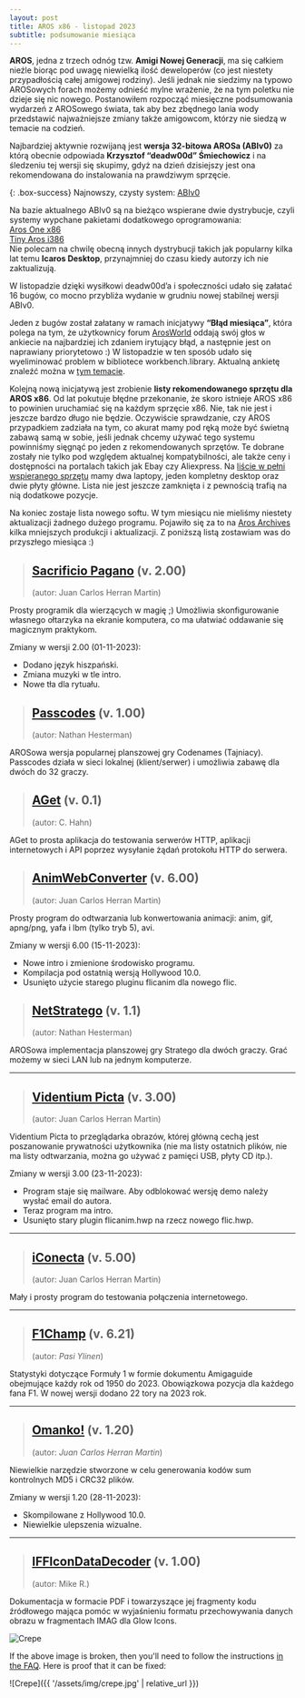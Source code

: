 ```yaml
---
layout: post
title: AROS x86 - listopad 2023
subtitle: podsumowanie miesiąca
---
```


**AROS**, jedna z trzech odnóg tzw. **Amigi Nowej Generacji**, ma się całkiem nieźle biorąc pod uwagę niewielką ilość deweloperów (co jest niestety przypadłością całej amigowej rodziny). Jeśli jednak nie siedzimy na typowo AROSowych forach możemy odnieść mylne wrażenie, że na tym poletku nie dzieje się nic nowego. Postanowiłem rozpocząć miesięczne podsumowania wydarzeń z AROSowego świata, tak aby bez zbędnego lania wody przedstawić najważniejsze zmiany także amigowcom, którzy nie siedzą w temacie na codzień.

Najbardziej aktywnie rozwijaną jest **wersja 32-bitowa AROSa (ABIv0)** za którą obecnie odpowiada **Krzysztof “deadw00d” Śmiechowicz** i na śledzeniu tej wersji się skupimy, gdyż na dzień dzisiejszy jest ona rekomendowana do instalowania na prawdziwym sprzęcie.  

{: .box-success}
Najnowszy, czysty system: [ABIv0](https://github.com/deadw00d/AROS/releases)

Na bazie aktualnego ABIv0 są na bieżąco wspierane dwie dystrybucje, czyli systemy wypchane pakietami dodatkowego oprogramowania:  
[Aros One x86](https://sites.google.com/view/arosone)  
[Tiny Aros i386](https://tinyaros.flazio.com)  
Nie polecam na chwilę obecną innych dystrybucji takich jak popularny kilka lat temu **Icaros Desktop**, przynajmniej do czasu kiedy autorzy ich nie zaktualizują.

W listopadzie dzięki wysiłkowi deadw00d’a i społeczności udało się załatać 16 bugów, co mocno przybliża wydanie w grudniu nowej stabilnej wersji ABIv0. 

Jeden z bugów został załatany w ramach inicjatywy **“Błąd miesiąca”**, która polega na tym, że użytkownicy forum [ArosWorld](https://www.arosworld.org) oddają swój głos w ankiecie na najbardziej ich zdaniem irytujący błąd, a następnie jest on naprawiany priorytetowo :) W listopadzie w ten sposób udało się wyeliminować problem w bibliotece workbench.library. Aktualną ankietę znaleźć można w [tym temacie](https://www.arosworld.org/infusions/forum/viewthread.php?thread_id=1158).

Kolejną nową inicjatywą jest zrobienie **listy rekomendowanego sprzętu dla AROS x86**. Od lat pokutuje błędne przekonanie, że skoro istnieje AROS x86 to powinien uruchamiać się na każdym sprzęcie x86. Nie, tak nie jest i jeszcze bardzo długo nie będzie. Oczywiście sprawdzanie, czy AROS przypadkiem zadziała na tym, co akurat mamy pod ręką może być świetną zabawą samą w sobie, jeśli jednak chcemy używać tego systemu powinniśmy sięgnąć po jeden z rekomendowanych sprzętów. Te dobrane zostały nie tylko pod względem aktualnej kompatybilności, ale także ceny i dostępności na portalach takich jak Ebay czy Aliexpress. Na [liście w pełni wspieranego sprzętu](https://en.wikibooks.org/wiki/Aros/Platforms/x86_Complete_System_HCL#Recommended_hardware) mamy dwa laptopy, jeden kompletny desktop oraz dwie płyty główne. Lista nie jest jeszcze zamknięta i z pewnością trafią na nią dodatkowe pozycje. 

Na koniec zostaje lista nowego softu. W tym miesiącu nie mieliśmy niestety aktualizacji żadnego dużego programu. Pojawiło się za to na [Aros Archives](http://archives.aros-exec.org) kilka mniejszych produkcji i aktualizacji. Z poniższą listą zostawiam was do przyszłego miesiąca :)

> ## [Sacrificio Pagano](http://archives.aros-exec.org/?function=showfile&file=utility/misc/sacrificopagano.lha) (v. 2.00)
> (autor: Juan Carlos Herran Martin)

Prosty programik dla wierzących w magię ;) Umożliwia skonfigurowanie własnego ołtarzyka na ekranie komputera, co ma ułatwiać oddawanie się magicznym praktykom. 

Zmiany w wersji 2.00 (01-11-2023):  
- Dodano język hiszpański.  
- Zmiana muzyki w tle intro.  
- Nowe tła dla rytuału.  

> ## [Passcodes](http://archives.aros-exec.org/?function=showfile&file=game/misc/passcodes.i386-aros.lha) (v. 1.00)
> (autor: Nathan Hesterman)

AROSowa wersja popularnej planszowej gry Codenames (Tajniacy). Passcodes działa w sieci lokalnej (klient/serwer) i umożliwia zabawę dla dwóch do 32 graczy.




> ## [AGet](http://archives.aros-exec.org/?function=showfile&file=network/aget.lha) (v. 0.1)
> (autor: C. Hahn)

AGet to prosta aplikacja do testowania serwerów HTTP, aplikacji internetowych i API poprzez wysyłanie żądań protokołu HTTP do serwera.


> ## [AnimWebConverter](http://archives.aros-exec.org/?function=showfile&file=graphics/convert/animwebconverter.lha) (v. 6.00)
> (autor: Juan Carlos Herran Martin)

Prosty program do odtwarzania lub konwertowania animacji: anim, gif, apng/png, yafa i lbm (tylko tryb 5), avi.

Zmiany w wersji 6.00 (15-11-2023):
- Nowe intro i zmienione środowisko programu.  
- Kompilacja pod ostatnią wersją Hollywood 10.0.  
- Usunięto użycie starego pluginu flicanim dla nowego flic.  




> ## [NetStratego](http://archives.aros-exec.org/?function=showfile&file=game/server/netstratego.i386-aros.lha) (v. 1.1)
> (autor: Nathan Hesterman)

AROSowa implementacja planszowej gry Stratego dla dwóch graczy. Grać możemy w sieci LAN lub na jednym komputerze.

---

> ## [Videntium Picta](http://archives.aros-exec.org/?function=showfile&file=graphics/viewer/videntiumpicta.lha) (v. 3.00)
> (autor: Juan Carlos Herran Martin)

Videntium Picta to przeglądarka obrazów, której główną cechą jest poszanowanie prywatności użytkownika (nie ma listy ostatnich plików, nie ma listy odtwarzania, można go używać z pamięci USB, płyty CD itp.).

Zmiany w wersji 3.00 (23-11-2023):
- Program staje się mailware. Aby odblokować wersję demo należy wysłać email do autora.  
- Teraz program ma intro.  
- Usunięto stary plugin flicanim.hwp na rzecz nowego flic.hwp.  

---

> ## [iConecta](http://archives.aros-exec.org/?function=showfile&file=network/misc/iconecta.lha) (v. 5.00)
> (autor: Juan Carlos Herran Martin)

Mały i prosty program do testowania połączenia internetowego.

---

> ## [F1Champ](http://archives.aros-exec.org/?function=showfile&file=document/misc/f1champ.lha) (v. 6.21)
> (autor: *Pasi Ylinen*)

Statystyki dotyczące Formuły 1 w formie dokumentu Amigaguide obejmujące każdy rok od 1950 do 2023. Obowiązkowa pozycja dla każdego fana F1. W nowej wersji dodano 22 tory na 2023 rok.

---

> ## [Omanko!](http://archives.aros-exec.org/?function=showfile&file=utility/filetool/omanko.lha) (v. 1.20)
> (autor: *Juan Carlos Herran Martin*)

Niewielkie narzędzie stworzone w celu generowania kodów sum kontrolnych MD5 i CRC32 plików.

Zmiany w wersji 1.20 (28-11-2023):
- Skompilowane z Hollywood 10.0. 
- Niewielkie ulepszenia wizualne. 

---

> ## [IFFIconDataDecoder](http://archives.aros-exec.org/?function=showfile&file=graphics/icon/iff_icon_data_decoder.zip) (v. 1.00)
> (autor: Mike R.)

Dokumentacja w formacie PDF i towarzyszące jej fragmenty kodu źródłowego mająca pomóc w wyjaśnieniu formatu przechowywania danych obrazu w fragmentach IMAG dla Glow Icons.


![Crepe](/assets/img/crepe.jpg)

If the above image is broken, then you'll need to follow the instructions [in the FAQ](https://beautifuljekyll.com/faq/#links-in-project-page). Here is proof that it can be fixed:

![Crepe]({{ '/assets/img/crepe.jpg' | relative_url }})
